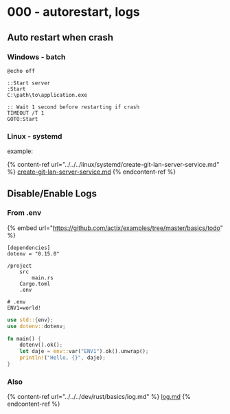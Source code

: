 # 000 - autorestart, logs

## Auto restart when crash

### Windows - batch

```batch
@echo off

::Start server
:Start 
C:\path\to\application.exe

:: Wait 1 second before restarting if crash
TIMEOUT /T 1
GOTO:Start
```

### Linux - systemd

example:

{% content-ref url="../../../linux/systemd/create-git-lan-server-service.md" %}
[create-git-lan-server-service.md](../../../linux/systemd/create-git-lan-server-service.md)
{% endcontent-ref %}

## Disable/Enable Logs

### From .env

{% embed url="https://github.com/actix/examples/tree/master/basics/todo" %}

```
[dependencies]
dotenv = "0.15.0"
```

```
/project
    src
        main.rs
    Cargo.toml
    .env
```

```
# .env
ENV1=world!
```

```rust
use std::{env};
use dotenv::dotenv;

fn main() {
    dotenv().ok();
    let daje = env::var("ENV1").ok().unwrap();
    println!("Hello, {}", daje);
}
```

### Also

{% content-ref url="../../../dev/rust/basics/log.md" %}
[log.md](../../../dev/rust/basics/log.md)
{% endcontent-ref %}
